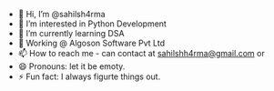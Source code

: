 - 👋 Hi, I’m @sahilsh4rma
- 👀 I’m interested in Python Development
- 🌱 I’m currently learning DSA
- 💞️ Working @ Algoson Software Pvt Ltd
- 📫 How to reach me - can contact at sahilshh4rma@gmail.com or 
- 😄 Pronouns: let it be emoty.
- ⚡ Fun fact: I always figurte things out.

<!---
sahilsh4rma/sahilsh4rma is a ✨ special ✨ repository because its `README.md` (this file) appears on your GitHub profile.
You can click the Preview link to take a look at your changes.
--->
